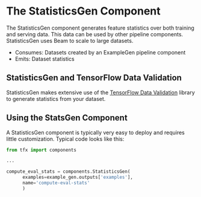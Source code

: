 # The StatisticsGen Component

The StatisticsGen component generates feature statistics
over both training and serving data. This data can be used by other pipeline
components.
StatisticsGen uses Beam to scale to large datasets.

* Consumes: Datasets created by an ExampleGen pipeline component
* Emits: Dataset statistics

## StatisticsGen and TensorFlow Data Validation

StatisticsGen makes extensive use of the [TensorFlow Data Validation](tfdv.md) library 
to generate statistics from your dataset.

## Using the StatsGen Component

A StatisticsGen component is typically very easy to deploy and
requires little customization. Typical code looks like this:

```python
from tfx import components

...

compute_eval_stats = components.StatisticsGen(
      examples=example_gen.outputs['examples'],
      name='compute-eval-stats'
      )
```
